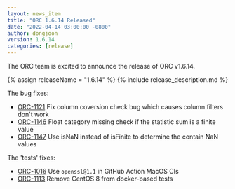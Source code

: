 ```yaml
---
layout: news_item
title: "ORC 1.6.14 Released"
date: "2022-04-14 03:00:00 -0800"
author: dongjoon
version: 1.6.14
categories: [release]
---
```


The ORC team is excited to announce the release of ORC v1.6.14.

{% assign releaseName = "1.6.14" %}
{% include release_description.md %}

The bug fixes:
- [ORC-1121]({{site.jira}}/ORC-1121) Fix column coversion check bug which causes column filters don't work
- [ORC-1146]({{site.jira}}/ORC-1146) Float category missing check if the statistic sum is a finite value
- [ORC-1147]({{site.jira}}/ORC-1147) Use isNaN instead of isFinite to determine the contain NaN values

The 'tests' fixes:
- [ORC-1016]({{site.jira}}/ORC-1016) Use `openssl@1.1` in GitHub Action MacOS CIs
- [ORC-1113]({{site.jira}}/ORC-1113) Remove CentOS 8 from docker-based tests

